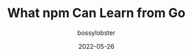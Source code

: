 ---
author: bossylobster
date: 2022-05-26
draft: true
permalink: false
publisher: hardfinhq
tags:
  - npm
target_url: https://engineering.hardfin.com/2022/05/npm-mod/
title: What npm Can Learn from Go
---